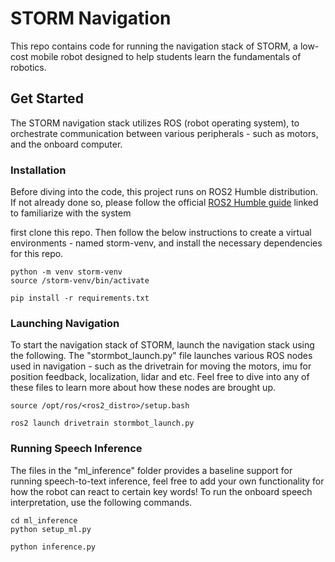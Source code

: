 # STORM Navigation

This repo contains code for running the navigation stack of STORM, a low-cost mobile robot designed to help students learn the fundamentals of robotics.

## Get Started
The STORM navigation stack utilizes ROS (robot operating system), to orchestrate communication between various peripherals - such as motors, and the onboard computer. 

### Installation


Before diving into the code, this project runs on ROS2 Humble distribution. If not already done so, please follow the official [ROS2 Humble guide](https://docs.ros.org/en/humble/Installation.html) linked to familiarize with the system

first clone this repo. Then follow the below instructions to create a virtual environments - named storm-venv, and install the necessary dependencies for this repo.
```
python -m venv storm-venv
source /storm-venv/bin/activate

pip install -r requirements.txt
```

### Launching Navigation 
To start the navigation stack of STORM, launch the navigation stack using the following. The "stormbot_launch.py" file launches various ROS nodes used in navigation - such as the drivetrain for 
moving the motors, imu for position feedback, localization, lidar and etc. Feel free to dive into any of these files to learn more about how these nodes are brought up. 
```
source /opt/ros/<ros2_distro>/setup.bash

ros2 launch drivetrain stormbot_launch.py
```

### Running Speech Inference
The files in the "ml_inference" folder provides a baseline support for running speech-to-text inference, feel free to add your own functionality for how the robot can react to certain key words!
To run the onboard speech interpretation, use the following commands. 

```
cd ml_inference
python setup_ml.py

python inference.py
```
